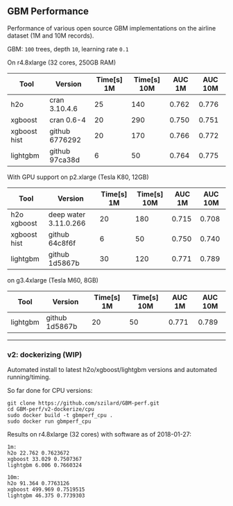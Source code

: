
## GBM Performance

Performance of various open source GBM implementations on the airline dataset (1M and 10M records).

GBM: `100` trees, depth `10`, learning rate `0.1`


On r4.8xlarge (32 cores, 250GB RAM)

Tool         |  Version        | Time[s] 1M  |  Time[s] 10M  |   AUC 1M  |   AUC 10M
-------------|-----------------|-------------|---------------|-----------|------------
h2o          |  cran 3.10.4.6  |   25        |    140        |   0.762   |   0.776
xgboost      |  cran 0.6-4     |   20        |    290        |   0.750   |   0.751
xgboost hist |  github 6776292 |   20        |    170        |   0.766   |   0.772
lightgbm     |  github 97ca38d |    6        |     50        |   0.764   |   0.775


With GPU support on p2.xlarge (Tesla K80, 12GB)

Tool            |  Version               | Time[s] 1M  |  Time[s] 10M  |   AUC 1M  |   AUC 10M
----------------|------------------------|-------------|---------------|-----------|------------
h2o xgboost     |  deep water 3.11.0.266 |   20        |    180        |   0.715   |   0.708
xgboost hist    |  github 64c8f6f        |   6         |    50         |   0.750   |   0.740
lightgbm        |  github 1d5867b        |   30        |    120        |   0.771   |   0.789

on g3.4xlarge (Tesla M60, 8GB)

Tool            |  Version               | Time[s] 1M  |  Time[s] 10M  |   AUC 1M  |   AUC 10M
----------------|------------------------|-------------|---------------|-----------|------------
lightgbm        |  github 1d5867b        |   20        |    50         |   0.771   |   0.789


----------------------------------------------

### v2: dockerizing (WIP)

Automated install to latest h2o/xgboost/lightgbm versions and automated running/timing. 

So far done for CPU versions:

```
git clone https://github.com/szilard/GBM-perf.git
cd GBM-perf/v2-dockerize/cpu
sudo docker build -t gbmperf_cpu .
sudo docker run gbmperf_cpu
```

Results on r4.8xlarge (32 cores) with software as of 2018-01-27:

```
1m:
h2o 22.762 0.7623672
xgboost 33.029 0.7507367
lightgbm 6.006 0.7660324

10m:
h2o 91.364 0.7763126
xgboost 499.969 0.7519515
lightgbm 46.375 0.7739303
```







